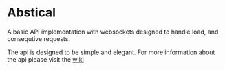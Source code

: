 # Abstical
A basic API implementation with websockets designed to handle load, and consequtive requests.

The api is designed to be simple and elegant. For more information about the api please visit the [wiki](https://github.com/Assistant-Bot/Abstical/wiki)